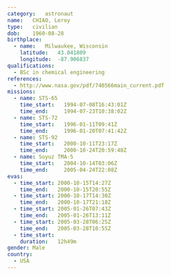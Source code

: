 ```yaml
---
category:	astronaut
name:	CHIAO, Leroy
type:	civilian
dob:	1960-08-28
birthplace:
  - name:	Milwaukee, Wisconsin
    latitude:	43.041809
    longitude:	-87.906837
qualifications:
  - BSc in chemical engineering
references:
  - http://www.nasa.gov/pdf/740566main_current.pdf
missions:
  - name: STS-65
    time_start:   1994-07-08T16:43:01Z
    time_end:     1994-07-23T10:38:02Z
  - name: STS-72
    time_start:   1996-01-11T09:41Z
    time_end:     1996-01-20T07:41:42Z
  - name: STS-92
    time_start:   2000-10-11T23:17Z
    time_end:     2000-10-24T20:59:48Z
  - name: Soyuz TMA-5
    time_start:   2004-10-14T03:06Z
    time_end:     2005-04-24T22:08Z
evas:
  - time_start: 2000-10-15T14:27Z
    time_end:   2000-10-15T20:55Z
  - time_start: 2000-10-17T14:30Z
    time_end:   2000-10-17T21:18Z
  - time_start: 2005-01-26T07:43Z
    time_end:   2005-01-26T13:11Z
  - time_start: 2005-03-28T06:25Z
    time_end:   2005-03-28T10:55Z
  - time_start: 
    duration:   12h49m
gender:	Male
country:
  - USA
---
```


